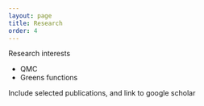 ```yaml
---
layout: page
title: Research
order: 4
---
```


<p class="message">
    Research interests
</p>

* QMC 
* Greens functions 

Include selected publications, and link to google scholar
